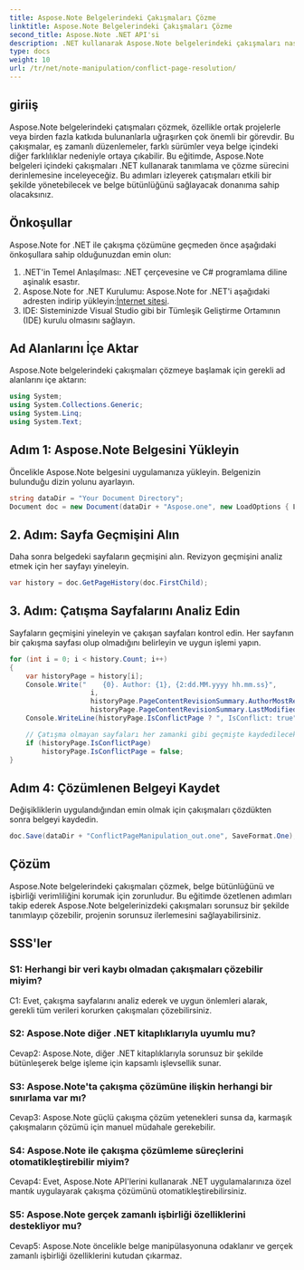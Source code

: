```yaml
---
title: Aspose.Note Belgelerindeki Çakışmaları Çözme
linktitle: Aspose.Note Belgelerindeki Çakışmaları Çözme
second_title: Aspose.Note .NET API'si
description: .NET kullanarak Aspose.Note belgelerindeki çakışmaları nasıl çözeceğinizi öğrenin. Etkili çatışma çözümü için adım adım kılavuz.
type: docs
weight: 10
url: /tr/net/note-manipulation/conflict-page-resolution/
---
```

## giriiş

Aspose.Note belgelerindeki çatışmaları çözmek, özellikle ortak projelerle veya birden fazla katkıda bulunanlarla uğraşırken çok önemli bir görevdir. Bu çakışmalar, eş zamanlı düzenlemeler, farklı sürümler veya belge içindeki diğer farklılıklar nedeniyle ortaya çıkabilir. Bu eğitimde, Aspose.Note belgeleri içindeki çakışmaları .NET kullanarak tanımlama ve çözme sürecini derinlemesine inceleyeceğiz. Bu adımları izleyerek çatışmaları etkili bir şekilde yönetebilecek ve belge bütünlüğünü sağlayacak donanıma sahip olacaksınız.

## Önkoşullar

Aspose.Note for .NET ile çakışma çözümüne geçmeden önce aşağıdaki önkoşullara sahip olduğunuzdan emin olun:

1. .NET'in Temel Anlaşılması: .NET çerçevesine ve C# programlama diline aşinalık esastır.
2.  Aspose.Note for .NET Kurulumu: Aspose.Note for .NET'i aşağıdaki adresten indirip yükleyin:[İnternet sitesi](https://releases.aspose.com/note/net/).
3. IDE: Sisteminizde Visual Studio gibi bir Tümleşik Geliştirme Ortamının (IDE) kurulu olmasını sağlayın.

## Ad Alanlarını İçe Aktar

Aspose.Note belgelerindeki çakışmaları çözmeye başlamak için gerekli ad alanlarını içe aktarın:

```csharp
using System;
using System.Collections.Generic;
using System.Linq;
using System.Text;
```

## Adım 1: Aspose.Note Belgesini Yükleyin

Öncelikle Aspose.Note belgesini uygulamanıza yükleyin. Belgenizin bulunduğu dizin yolunu ayarlayın.

```csharp
string dataDir = "Your Document Directory";
Document doc = new Document(dataDir + "Aspose.one", new LoadOptions { LoadHistory = true });
```

## 2. Adım: Sayfa Geçmişini Alın

Daha sonra belgedeki sayfaların geçmişini alın. Revizyon geçmişini analiz etmek için her sayfayı yineleyin.

```csharp
var history = doc.GetPageHistory(doc.FirstChild);
```

## 3. Adım: Çatışma Sayfalarını Analiz Edin

Sayfaların geçmişini yineleyin ve çakışan sayfaları kontrol edin. Her sayfanın bir çakışma sayfası olup olmadığını belirleyin ve uygun işlemi yapın.

```csharp
for (int i = 0; i < history.Count; i++)
{
    var historyPage = history[i];
    Console.Write("    {0}. Author: {1}, {2:dd.MM.yyyy hh.mm.ss}",
                    i,
                    historyPage.PageContentRevisionSummary.AuthorMostRecent,
                    historyPage.PageContentRevisionSummary.LastModifiedTime);
    Console.WriteLine(historyPage.IsConflictPage ? ", IsConflict: true" : string.Empty);

    // Çatışma olmayan sayfaları her zamanki gibi geçmişte kaydedilecek şekilde işaretleyin
    if (historyPage.IsConflictPage)
        historyPage.IsConflictPage = false;
}
```

## Adım 4: Çözümlenen Belgeyi Kaydet

Değişikliklerin uygulandığından emin olmak için çakışmaları çözdükten sonra belgeyi kaydedin.

```csharp
doc.Save(dataDir + "ConflictPageManipulation_out.one", SaveFormat.One);
```

## Çözüm

Aspose.Note belgelerindeki çakışmaları çözmek, belge bütünlüğünü ve işbirliği verimliliğini korumak için zorunludur. Bu eğitimde özetlenen adımları takip ederek Aspose.Note belgelerinizdeki çakışmaları sorunsuz bir şekilde tanımlayıp çözebilir, projenin sorunsuz ilerlemesini sağlayabilirsiniz.

## SSS'ler

### S1: Herhangi bir veri kaybı olmadan çakışmaları çözebilir miyim?

C1: Evet, çakışma sayfalarını analiz ederek ve uygun önlemleri alarak, gerekli tüm verileri korurken çakışmaları çözebilirsiniz.

### S2: Aspose.Note diğer .NET kitaplıklarıyla uyumlu mu?

Cevap2: Aspose.Note, diğer .NET kitaplıklarıyla sorunsuz bir şekilde bütünleşerek belge işleme için kapsamlı işlevsellik sunar.

### S3: Aspose.Note'ta çakışma çözümüne ilişkin herhangi bir sınırlama var mı?

Cevap3: Aspose.Note güçlü çakışma çözüm yetenekleri sunsa da, karmaşık çakışmaların çözümü için manuel müdahale gerekebilir.

### S4: Aspose.Note ile çakışma çözümleme süreçlerini otomatikleştirebilir miyim?

Cevap4: Evet, Aspose.Note API'lerini kullanarak .NET uygulamalarınıza özel mantık uygulayarak çakışma çözümünü otomatikleştirebilirsiniz.

### S5: Aspose.Note gerçek zamanlı işbirliği özelliklerini destekliyor mu?

Cevap5: Aspose.Note öncelikle belge manipülasyonuna odaklanır ve gerçek zamanlı işbirliği özelliklerini kutudan çıkarmaz.
